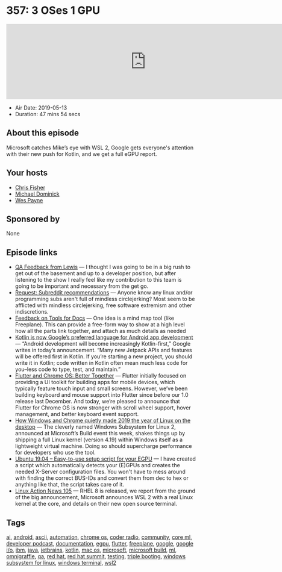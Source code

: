 # 357: 3 OSes 1 GPU

<iframe src="https://player.fireside.fm/v2/MLf2ZzhC+ENiXpL0g?theme=dark" width="740" height="200" frameborder="0" scrolling="no"></iframe>

* Air Date: 2019-05-13
* Duration: 47 mins 54 secs

## About this episode

Microsoft catches Mike’s eye with WSL 2, Google gets everyone's attention with their new push for Kotlin, and we get a full eGPU report.

## Your hosts
* [Chris Fisher](https://coder.show/hosts/chrislas)
* [Michael Dominick](https://coder.show/hosts/michael)
* [Wes Payne](https://coder.show/hosts/wespayne)

## Sponsored by

None



## Episode links

  * [QA Feedback from Lewis](https://pastebin.com/apwXZNCs "QA Feedback from Lewis") — I thought I was going to be in a big rush to get out of the basement and up to a developer position, but after listening to the show I really feel like my contribution to this team is going to be important and necessary from the get go.
  * [Request: Subreddit recommendations](https://www.reddit.com/r/CoderRadio/comments/bmsqal/request_subreddit_recommendations/ "Request: Subreddit recommendations") — Anyone know any linux and/or programming subs aren't full of mindless circlejerking? Most seem to be afflicted with mindless circlejerking, free software extremism and other indiscretions.
  * [Feedback on Tools for Docs](https://pastebin.com/DpJZPRXx "Feedback on Tools for Docs") — One idea is a mind map tool (like Freeplane). This can provide a free-form way to show at a high level how all the parts link together, and attach as much details as needed 
  * [Kotlin is now Google’s preferred language for Android app development](https://techcrunch.com/2019/05/07/kotlin-is-now-googles-preferred-language-for-android-app-development/ "Kotlin is now Google’s preferred language for Android app development") — “Android development will become increasingly Kotlin-first,” Google writes in today’s announcement. “Many new Jetpack APIs and features will be offered first in Kotlin. If you’re starting a new project, you should write it in Kotlin; code written in Kotlin often mean much less code for you–less code to type, test, and maintain.”
  * [Flutter and Chrome OS: Better Together](https://developers.googleblog.com/2019/05/flutter-and-chrome-os-better-together.html "Flutter and Chrome OS: Better Together") — Flutter initially focused on providing a UI toolkit for building apps for mobile devices, which typically feature touch input and small screens. However, we’ve been building keyboard and mouse support into Flutter since before our 1.0 release last December. And today, we’re pleased to announce that Flutter for Chrome OS is now stronger with scroll wheel support, hover management, and better keyboard event support.
  * [How Windows and Chrome quietly made 2019 the year of Linux on the desktop](https://www.pcworld.com/article/3394680/how-windows-and-chrome-quietly-made-2019-the-year-of-linux-on-the-desktop.html "How Windows and Chrome quietly made 2019 the year of Linux on the desktop") — The cleverly named Windows Subsystem for Linux 2, announced at Microsoft’s Build event this week, shakes things up by shipping a full Linux kernel (version 4.19) within Windows itself as a lightweight virtual machine. Doing so should supercharge performance for developers who use the tool.
  * [Ubuntu 19.04 – Easy-to-use setup script for your EGPU](https://egpu.io/forums/thunderbolt-linux-setup/ubuntu-19-04-easy-to-use-setup-script-for-your-egpu/ "Ubuntu 19.04 – Easy-to-use setup script for your EGPU") — I have created a script which automatically detects your (E)GPUs and creates the needed X-Server configuration files. You won't have to mess around with finding the correct BUS-IDs and convert them from dec to hex or anything like that, the script takes care of it.
  * [Linux Action News 105](https://linuxactionnews.com/105 "Linux Action News 105") — RHEL 8 is released, we report from the ground of the big announcement, Microsoft announces WSL 2 with a real Linux kernel at the core, and details on their new open source terminal.



## Tags

[ai](https://coder.show/tags/ai), [android](https://coder.show/tags/android), [ascii](https://coder.show/tags/ascii), [automation](https://coder.show/tags/automation), [chrome os](https://coder.show/tags/chrome%20os), [coder radio](https://coder.show/tags/coder%20radio), [community](https://coder.show/tags/community), [core ml](https://coder.show/tags/core%20ml), [developer podcast](https://coder.show/tags/developer%20podcast), [documentation](https://coder.show/tags/documentation), [egpu](https://coder.show/tags/egpu), [flutter](https://coder.show/tags/flutter), [freeplane](https://coder.show/tags/freeplane), [google](https://coder.show/tags/google), [google i/o](https://coder.show/tags/google%20i%2Fo), [ibm](https://coder.show/tags/ibm), [java](https://coder.show/tags/java), [jetbrains](https://coder.show/tags/jetbrains), [kotlin](https://coder.show/tags/kotlin), [mac os](https://coder.show/tags/mac%20os), [microsoft](https://coder.show/tags/microsoft), [microsoft build](https://coder.show/tags/microsoft%20build), [ml](https://coder.show/tags/ml), [omnigraffle](https://coder.show/tags/omnigraffle), [qa](https://coder.show/tags/qa), [red hat](https://coder.show/tags/red%20hat), [red hat summit](https://coder.show/tags/red%20hat%20summit), [testing](https://coder.show/tags/testing), [triple booting](https://coder.show/tags/triple%20booting), [windows subsystem for linux](https://coder.show/tags/windows%20subsystem%20for%20linux), [windows terminal](https://coder.show/tags/windows%20terminal), [wsl2](https://coder.show/tags/wsl2)